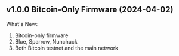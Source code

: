 ## v1.0.0 Bitcoin-Only Firmware (2024-04-02)

What's New:
1. Bitcoin-only firmware
2. Blue, Sparrow, Nunchuck
3. Both Bitcoin testnet and the main network